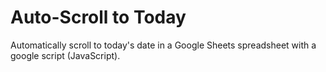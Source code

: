# Auto-Scroll to Today
Automatically scroll to today's date in a Google Sheets spreadsheet with a google script (JavaScript).
